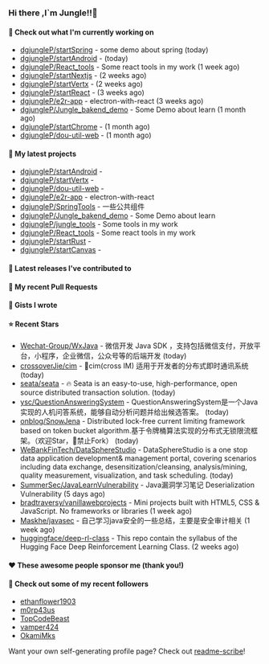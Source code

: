 ### Hi there ,I`m Jungle!!👋

#### 👷 Check out what I'm currently working on

- [dgjungleP/startSpring](https://github.com/dgjungleP/startSpring) - some demo about spring (today)
- [dgjungleP/startAndroid](https://github.com/dgjungleP/startAndroid) -  (today)
- [dgjungleP/React_tools](https://github.com/dgjungleP/React_tools) - Some react tools in my work (1 week ago)
- [dgjungleP/startNextjs](https://github.com/dgjungleP/startNextjs) -  (2 weeks ago)
- [dgjungleP/startVertx](https://github.com/dgjungleP/startVertx) -  (2 weeks ago)
- [dgjungleP/startReact](https://github.com/dgjungleP/startReact) -  (3 weeks ago)
- [dgjungleP/e2r-app](https://github.com/dgjungleP/e2r-app) - electron-with-react (3 weeks ago)
- [dgjungleP/Jungle_bakend_demo](https://github.com/dgjungleP/Jungle_bakend_demo) - Some Demo about learn (1 month ago)
- [dgjungleP/startChrome](https://github.com/dgjungleP/startChrome) -  (1 month ago)
- [dgjungleP/dou-util-web](https://github.com/dgjungleP/dou-util-web) -  (1 month ago)

#### 🌱 My latest projects

- [dgjungleP/startAndroid](https://github.com/dgjungleP/startAndroid) - 
- [dgjungleP/startVertx](https://github.com/dgjungleP/startVertx) - 
- [dgjungleP/dou-util-web](https://github.com/dgjungleP/dou-util-web) - 
- [dgjungleP/e2r-app](https://github.com/dgjungleP/e2r-app) - electron-with-react
- [dgjungleP/SpringTools](https://github.com/dgjungleP/SpringTools) - 一些公共组件
- [dgjungleP/Jungle_bakend_demo](https://github.com/dgjungleP/Jungle_bakend_demo) - Some Demo about learn
- [dgjungleP/jungle_tools](https://github.com/dgjungleP/jungle_tools) - Some tools in my work
- [dgjungleP/React_tools](https://github.com/dgjungleP/React_tools) - Some react tools in my work
- [dgjungleP/startRust](https://github.com/dgjungleP/startRust) - 
- [dgjungleP/startCanvas](https://github.com/dgjungleP/startCanvas) - 

#### 🔭 Latest releases I've contributed to


#### 🔨 My recent Pull Requests



#### 📓 Gists I wrote


#### ⭐ Recent Stars

- [Wechat-Group/WxJava](https://github.com/Wechat-Group/WxJava) - 微信开发 Java SDK ，支持包括微信支付，开放平台，小程序，企业微信，公众号等的后端开发 (today)
- [crossoverJie/cim](https://github.com/crossoverJie/cim) - 📲cim(cross IM) 适用于开发者的分布式即时通讯系统 (today)
- [seata/seata](https://github.com/seata/seata) - :fire: Seata is an easy-to-use, high-performance, open source distributed transaction solution. (today)
- [ysc/QuestionAnsweringSystem](https://github.com/ysc/QuestionAnsweringSystem) - QuestionAnsweringSystem是一个Java实现的人机问答系统，能够自动分析问题并给出候选答案。 (today)
- [onblog/SnowJena](https://github.com/onblog/SnowJena) - Distributed lock-free current limiting framework based on token bucket algorithm.基于令牌桶算法实现的分布式无锁限流框架。（欢迎Star，🚫禁止Fork） (today)
- [WeBankFinTech/DataSphereStudio](https://github.com/WeBankFinTech/DataSphereStudio) - DataSphereStudio is a one stop data application development&amp; management portal, covering scenarios including data exchange, desensitization/cleansing, analysis/mining, quality measurement, visualization, and task scheduling. (today)
- [SummerSec/JavaLearnVulnerability](https://github.com/SummerSec/JavaLearnVulnerability) - Java漏洞学习笔记 Deserialization Vulnerability (5 days ago)
- [bradtraversy/vanillawebprojects](https://github.com/bradtraversy/vanillawebprojects) - Mini projects built with HTML5, CSS &amp; JavaScript. No frameworks or libraries (1 week ago)
- [Maskhe/javasec](https://github.com/Maskhe/javasec) - 自己学习java安全的一些总结，主要是安全审计相关 (1 week ago)
- [huggingface/deep-rl-class](https://github.com/huggingface/deep-rl-class) - This repo contain the syllabus of the Hugging Face Deep Reinforcement Learning Class. (2 weeks ago)

#### ❤️ These awesome people sponsor me (thank you!)


#### 👯 Check out some of my recent followers

- [ethanflower1903](https://github.com/ethanflower1903)
- [m0rp43us](https://github.com/m0rp43us)
- [TopCodeBeast](https://github.com/TopCodeBeast)
- [vamper424](https://github.com/vamper424)
- [OkamiMks](https://github.com/OkamiMks)

Want your own self-generating profile page? Check out [readme-scribe](https://github.com/muesli/readme-scribe)!
